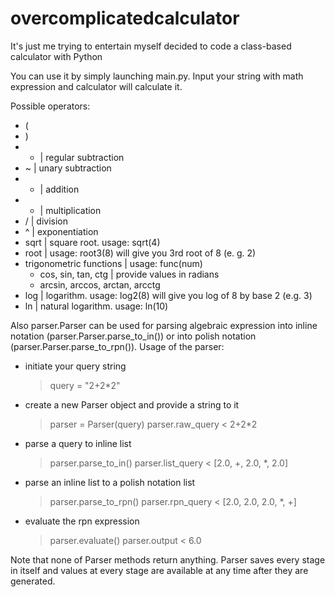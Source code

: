 # overcomplicatedcalculator
It's just me trying to entertain myself decided to code a class-based calculator with Python


You can use it by simply launching main.py.
Input your string with math expression and calculator will calculate it.

Possible operators:
- (
- )
- - | regular subtraction
- ~ | unary subtraction
- + | addition
- * | multiplication
- / | division
- ^ | exponentiation
- sqrt | square root. usage: sqrt(4)
- root | usage: root3(8) will give you 3rd root of 8 (e. g. 2)
- trigonometric functions | usage: func(num)
  + cos, sin, tan, ctg | provide values in radians
  + arcsin, arccos, arctan, arcctg
- log | logarithm. usage: log2(8) will give you log of 8 by base 2 (e.g. 3)
- ln | natural logarithm. usage: ln(10)


Also parser.Parser can be used for parsing algebraic expression into inline notation (parser.Parser.parse_to_in()) or into polish notation (parser.Parser.parse_to_rpn()).
Usage of the parser:
- initiate your query string
  > query = "2+2*2"
- create a new Parser object and provide a string to it
  > parser = Parser(query)
  > parser.raw_query
  < 2+2*2
- parse a query to inline list
  > parser.parse_to_in()
  > parser.list_query
  < [2.0, +, 2.0, *, 2.0]
- parse an inline list to a polish notation list
  > parser.parse_to_rpn()
  > parser.rpn_query
  < [2.0, 2.0, 2.0, *, +]
- evaluate the rpn expression
  > parser.evaluate()
  > parser.output
  < 6.0

Note that none of Parser methods return anything. Parser saves every stage in itself and values at every stage are available at any time after they are generated.
